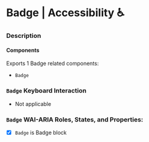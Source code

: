 # Badge | Accessibility ♿️

### Description

#### Components
Exports 1 Badge related components:
- `Badge`

### `Badge` Keyboard Interaction
- Not applicable

### `Badge` WAI-ARIA Roles, States, and Properties:
- [x] `Badge` is Badge block